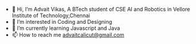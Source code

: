- 👋 Hi, I’m Advait Vikas, A BTech student of CSE AI and Robotics in Vellore Institute of Technology,Chennai
- 👀 I’m interested in Coding and Designing
- 🌱 I’m currently learning Javascript and Java
- 📫 How to reach me advaitcalicut@gmail.com

<!---
advait-vikas/advait-vikas is a ✨ special ✨ repository because its `README.md` (this file) appears on your GitHub profile.
You can click the Preview link to take a look at your changes.
--->
